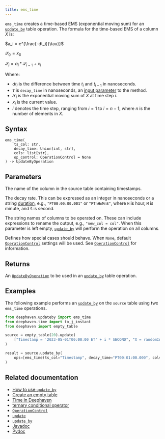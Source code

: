 ```yaml
---
title: ems_time
---
```


`ems_time` creates a time-based EMS (exponential moving sum) for an [`update_by`](./updateBy.md) table operation. The formula for the time-based EMS of a column $X$ is:

$a_i = e^{\frac{-dt_i}{\tau}}$

$\mathcal{S}_0 = x_0$

$\mathcal{S}_i = a_i*\mathcal{S}_{i-1} + x_i$

Where:

- $dt_i$ is the difference between time $t_i$ and $t_{i-1}$ in nanoseconds.
- $\tau$ is `decay_time` in nanoseconds, an [input parameter](#parameters) to the method.
- $\mathcal{S}_i$ is the exponential moving sum of $X$ at time step $i$.
- $x_i$ is the current value.
- $i$ denotes the time step, ranging from $i=1$ to $i = n-1$, where $n$ is the number of elements in $X$.

## Syntax

```
ems_time(
    ts_col: str,
    decay_time: Union[int, str],
    cols: list[str],
    op_control: OperationControl = None
) -> UpdateByOperation
```

## Parameters

<ParamTable>
<Param name="ts_col" type="str">

The name of the column in the source table containing timestamps.

</Param>
<Param name="decay_time" type="Union[int, str]">

The decay rate. This can be expressed as an integer in nanoseconds or a string [duration](../../query-language/types/durations.md), e.g., `"PT00:00:00.001"` or `"PTnHnMnS"`, where `H` is hour, `M` is minute, and `S` is second.

</Param>
<Param name="cols" type="Union[str, list[str]]">

The string names of columns to be operated on. These can include expressions to rename the output, e.g., `"new_col = col"`. When this parameter is left empty, [`update_by`](./updateBy.md) will perform the operation on all columns.

</Param>
<Param name="op_control" type="OperationControl">

Defines how special cases should behave. When `None`, default [`OperationControl`](./OperationControl.md) settings will be used. See [`OperationControl`](./OperationControl.md) for information.

</Param>
</ParamTable>

## Returns

An [`UpdateByOperation`](./updateBy.md#parameters) to be used in an [`update_by`](./updateBy.md) table operation.

## Examples

The following example performs an [`update_by`](./updateBy.md) on the `source` table using two `ems_time` operations.

```python order=result,source
from deephaven.updateby import ems_time
from deephaven.time import to_j_instant
from deephaven import empty_table

source = empty_table(20).update(
    ["Timestamp = '2023-05-01T00:00:00 ET' + i * SECOND", "X = randomInt(0,25)"]
)

result = source.update_by(
    ops=[ems_time(ts_col="Timestamp", decay_time="PT00:01:00.000", cols="EmsX = X")]
)
```

## Related documentation

- [How to use `update_by`](../../../how-to-guides/use-update-by.md)
- [Create an empty table](../../../how-to-guides/new-and-empty-table.md#empty_table)
- [Time in Deephaven](../../../conceptual/time-in-deephaven.md)
- [ternary conditional operator](../../../how-to-guides/ternary-if-how-to.md)
- [`OperationControl`](./OperationControl.md)
- [`update`](../select/update.md)
- [`update_by`](./updateBy.md)
- [Javadoc](https://deephaven.io/core/javadoc/io/deephaven/api/updateby/UpdateByOperation.html#Ems(java.lang.String,java.time.Duration,java.lang.String...))
- [Pydoc](/core/pydoc/code/deephaven.updateby.html#deephaven.updateby.ems_time)
